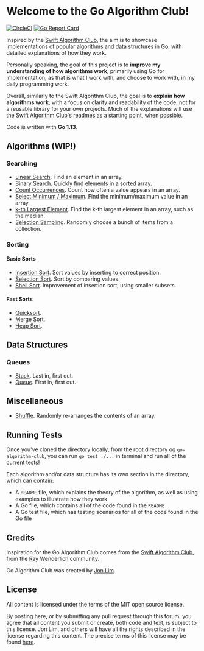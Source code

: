 # Welcome to the Go Algorithm Club!

[![CircleCI](https://circleci.com/gh/JonLim/go-algorithm-club.svg?style=svg)](https://circleci.com/gh/JonLim/go-algorithm-club)
[![Go Report Card](https://goreportcard.com/badge/github.com/JonLim/go-algorithm-club)](https://goreportcard.com/badge/github.com/JonLim/go-algorithm-club)

Inspired by the [Swift Algorithm Club](https://github.com/raywenderlich/swift-algorithm-club), the aim is to showcase implementations of popular algorithms and data structures in [Go](https://golang.org/), with detailed explanations of how they work.

Personally speaking, the goal of this project is to **improve my understanding of how algorithms work**, primarily using Go for implementation, as that is what I work with, and choose to work with, in my daily programming work.

Overall, similarly to the Swift Algorithm Club, the goal is to **explain how algorithms work**, with a focus on clarity and readability of the code, not for a reusable library for your own projects. Much of the explanations will use the Swift Algorithm Club's readmes as a starting point, when possible.

Code is written with **Go 1.13**.

## Algorithms (WIP!)

### Searching

- [Linear Search](Algorithms/Searching/Linear-Search/). Find an element in an array.
- [Binary Search](Algorithms/Searching/Binary-Search/). Quickly find elements in a sorted array.
- [Count Occurrences](Algorithms/Searching/Count-Occurrences/). Count how often a value appears in an array.
- [Select Minimum / Maximum](Algorithms/Searching/Select-Minimum-Maximum/). Find the minimum/maximum value in an array.
- [k-th Largest Element](Algorithms/Searching/Kth-Largest-Element/). Find the k-th largest element in an array, such as the median.
- [Selection Sampling](Algorithms/Searching/Selection-Sampling/). Randomly choose a bunch of items from a collection.

### Sorting

#### Basic Sorts

- [Insertion Sort](Algorithms/Sorting/Insertion-Sort/). Sort values by inserting to correct position.
- [Selection Sort](Algorithms/Sorting/Selection-Sort/). Sort by comparing values.
- [Shell Sort](Algorithms/Sorting/Shell-Sort). Improvement of insertion sort, using smaller subsets.

#### Fast Sorts

- [Quicksort](Algorithms/Sorting/Quicksort/).
- [Merge Sort](Algorithms/Sorting/Merge-Sort/).
- [Heap Sort]().

## Data Structures

### Queues

- [Stack](Data-Structures/Queues/Stack/). Last in, first out.
- [Queue](Data-Structures/Queues/Queue/). First in, first out.

## Miscellaneous

- [Shuffle](Misc/Shuffle/). Randomly re-arranges the contents of an array.

## Running Tests

Once you've cloned the directory locally, from the root directory og `go-algorithm-club`, you can run `go test ./...` in terminal and run all of the current tests!

Each algorithm and/or data structure has its own section in the directory, which can contain:

- A `README` file, which explains the theory of the algorithm, as well as using examples to illustrate how they work
- A Go file, which contains all of the code found in the `README`
- A Go test file, which has testing scenarios for all of the code found in the Go file

## Credits

Inspiration for the Go Algorithm Club comes from the [Swift Algorithm Club](https://github.com/raywenderlich/swift-algorithm-club), from the Ray Wenderlich community.

Go Algorithm Club was created by [Jon Lim](https://jonlim.ca/).

## License

All content is licensed under the terms of the MIT open source license.

By posting here, or by submitting any pull request through this forum, you agree that all content you submit or create, both code and text, is subject to this license. Jon Lim, and others will have all the rights described in the license regarding this content.  The precise terms of this license may be found [here](https://github.com/JonLim/go-algorithm-club/blob/master/LICENSE).
